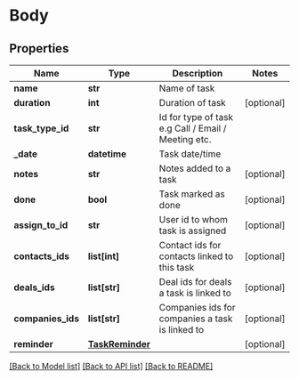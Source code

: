 # Body

## Properties
Name | Type | Description | Notes
------------ | ------------- | ------------- | -------------
**name** | **str** | Name of task | 
**duration** | **int** | Duration of task | [optional] 
**task_type_id** | **str** | Id for type of task e.g Call / Email / Meeting etc. | 
**_date** | **datetime** | Task date/time | 
**notes** | **str** | Notes added to a task | [optional] 
**done** | **bool** | Task marked as done | [optional] 
**assign_to_id** | **str** | User id to whom task is assigned | [optional] 
**contacts_ids** | **list[int]** | Contact ids for contacts linked to this task | [optional] 
**deals_ids** | **list[str]** | Deal ids for deals a task is linked to | [optional] 
**companies_ids** | **list[str]** | Companies ids for companies a task is linked to | [optional] 
**reminder** | [**TaskReminder**](TaskReminder.md) |  | [optional] 

[[Back to Model list]](../README.md#documentation-for-models) [[Back to API list]](../README.md#documentation-for-api-endpoints) [[Back to README]](../README.md)


